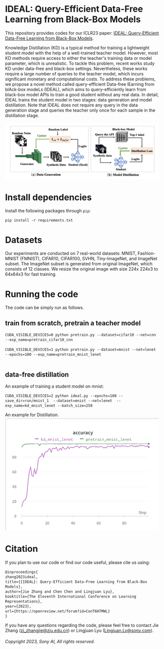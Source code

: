 # IDEAL: Query-Efficient Data-Free Learning from Black-Box Models
This repository provides codes for our ICLR23 paper: [IDEAL: Query-Efficient Data-Free Learning from Black-Box Models](https://openreview.net/pdf?id=ConT6H7MWL).

Knowledge Distillation (KD) is a typical method for training a lightweight student model with the help of a well-trained teacher model. However, most KD methods require access to either the teacher's training data or model parameter, which is unrealistic. To tackle this problem, recent works study KD under data-free and black-box settings. Nevertheless, these works require a large number of queries to the teacher model, which incurs significant monetary and computational costs. To address these problems, we propose a novel method called query-effIcient Data-free lEarning from blAck-box modeLs (IDEAL), which aims to query-efficiently learn from black-box model APIs to train a good student without any real data. In detail, IDEAL trains the student model in two stages: data generation and model distillation. Note that IDEAL does not require any query in the data generation stage and queries the teacher only once for each sample in the distillation stage. 

![avatar](figs/pipeline.png)
# Install dependencies
Install the following packages through `pip`:
```shell
pip install -r requirements.txt
```
# Datasets
Our experiments are conducted on 7 real-world datasets: MNIST, Fashion-MNIST (FMNIST), CIFAR10, CIFAR100, SVHN, Tiny-ImageNet, and ImageNet subset.
The ImageNet subset is generated from original ImageNet, which consists of 12 classes. We resize the original image with size 224x
224x3 to 64x64x3 for fast training.

# Running the code
The code can be simply run as follows.
## train from scratch, pretrain a teacher model
```
CUDA_VISIBLE_DEVICES=0 python pretrain.py --dataset=cifar10 --net=cnn  --exp_name=pretrain_cifar10_cnn

CUDA_VISIBLE_DEVICES=1 python pretrain.py --dataset=mnist --net=lenet  --epochs=100 --exp_name=pretrain_mnist_lenet
 
```

## data-free distillation

An example of training a student model on mnist:
```shell
CUDA_VISIBLE_DEVICES=2 python ideal.py --epochs=100 --save_dir=run/mnist_1  --dataset=mnist --net=lenet  --exp_name=kd_mnist_lenet --batch_size=250 

```
An example for Distillation.
![avatar](figs/acc.png)


# Citation
If you plan to use our code or find our code useful, please cite us using:
```
@inproceedings{
zhang2023ideal,
title={{IDEAL}: Query-Efficient Data-Free Learning from Black-Box Models},
author={Jie Zhang and Chen Chen and Lingjuan Lyu},
booktitle={The Eleventh International Conference on Learning Representations},
year={2023},
url={https://openreview.net/forum?id=ConT6H7MWL}
}
```
If you have any questions regarding the code, please feel free to contact Jie Zhang (zj_zhangjie@zju.edu.cn) or Lingjuan Lyu (Lingjuan.Lv@sony.com).

###### Copyright 2023, Sony AI, All rights reserved.



